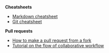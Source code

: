 **Cheatsheets**
- [Markdown cheatsheet](https://github.com/adam-p/markdown-here/wiki/Markdown-Cheatsheet)
- [Git cheatsheet](https://github.github.com/training-kit/downloads/github-git-cheat-sheet.pdf)

**Pull requests**
- [How to make a pull request from a fork](https://help.github.com/en/github/collaborating-with-issues-and-pull-requests/creating-a-pull-request-from-a-fork)
- [Tutorial on the flow of collaborative workflow](https://www.youtube.com/watch?v=e3bjQX9jIBk)
